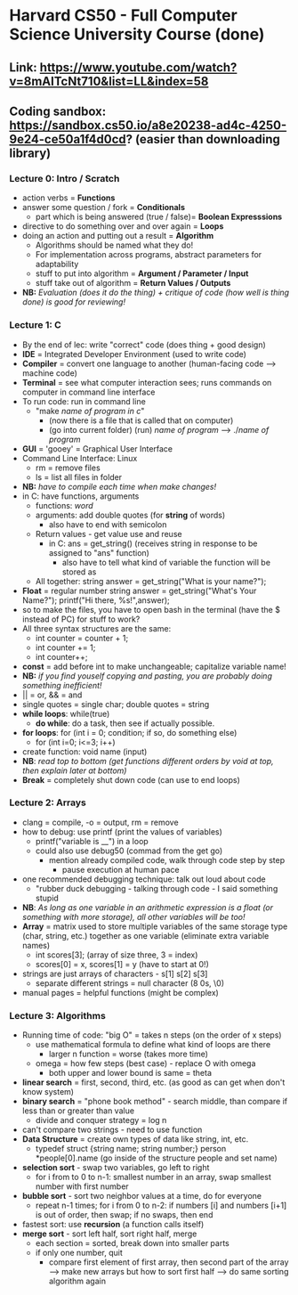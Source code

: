 # Harvard CS50 - Full Computer Science University Course (done)
## Link: https://www.youtube.com/watch?v=8mAITcNt710&list=LL&index=58
## Coding sandbox: https://sandbox.cs50.io/a8e20238-ad4c-4250-9e24-ce50a1f4d0cd? (easier than downloading library)
### Lecture 0: Intro / Scratch
 * action verbs = **Functions**
 * answer some question / fork = **Conditionals**
     * part which is being answered (true / false)= **Boolean Expresssions**
 * directive to do something over and over again = **Loops**
 * doing an action and putting out a result = **Algorithm**
    * Algorithms should be named what they do! 
    * For implementation across programs, abstract parameters for adaptability
    * stuff to put into algorithm = **Argument / Parameter / Input**
    * stuff take out of algorithm = **Return Values / Outputs**
* **NB:** *Evaluation (does it do the thing) + critique of code (how well is thing done) is good for reviewing!*

### Lecture 1: C 
* By the end of lec: write "correct" code (does thing + good design)
* **IDE** = Integrated Developer Environment (used to write code)
* **Compiler** = convert one language to another (human-facing code --> machine code)
* **Terminal** = see what computer interaction sees; runs commands on computer in command line interface 
* To run code: run in command line
    * "make _name of program in c_"
        * (now there is a file that is called that on computer)
        * (go into current folder) (run) _name of program_ --> ./_name of program_
* **GUI** = 'gooey' = Graphical User Interface
* Command Line Interface: Linux
    * rm = remove files
    * ls = list all files in folder
* **NB:** *have to compile each time when make changes!*
* in C: have functions, arguments
    * functions: _word_
    * arguments: add double quotes (for **string** of words)
        * also have to end with semicolon
    * Return values - get value use and reuse
        * in C: ans = get_string() (receives string in response to be assigned to "ans" function)
            * also have to tell what kind of variable the function will be stored as
    * All together: string answer = get_string("What is your name?");
* **Float** = regular number
    string answer = get_string("What's Your Name?");
    printf("Hi there, %s!",answer);
* so to make the files, you have to open bash in the terminal (have the $ instead of PC) for stuff to work?
* All three syntax structures are the same: 
    * int counter = counter + 1;
    * int counter += 1;
    * int counter++;
* **const** = add before int to make unchangeable; capitalize variable name!
* **NB:** *if you find youself copying and pasting, you are probably doing something inefficient!*
* || = or, && = and
* single quotes = single char; double quotes = string
* **while loops**: while(true)
    * **do while**: do a task, then see if actually possible.
* **for loops**: for (int i = 0; condition; if so, do something else)
    * for (int i=0; i<=3; i++)
* create function: void name (input) 
* **NB**: *read top to bottom (get functions different orders by void at top, then explain later at bottom)*
* **Break** = completely shut down code (can use to end loops) 
### Lecture 2: Arrays 
* clang = compile, -o = output, rm = remove
* how to debug: use printf (print the values of variables)
    * printf("variable is __") in a loop 
    * could also use debug50 (commad from the get go)
        * mention already compiled code, walk through code step by step
            * pause execution at human pace
* one recommended debugging technique: talk out loud about code
    * "rubber duck debugging - talking through code - I said something stupid
* **NB**: *As long as one variable in an arithmetic expression is a float (or something with more storage), all other variables will be too!* 
* **Array** = matrix used to store multiple variables of the same storage type (char, string, etc.) together as one variable (eliminate extra variable names)
    * int scores[3]; (array of size three, 3 = index)
    * scores[0] = x, scores[1] = y (have to start at 0!)
* strings are just arrays of characters - s[1] s[2] s[3]
    * separate different strings = null character (8 0s, \0)
* manual pages = helpful functions (might be complex)
### Lecture 3: Algorithms 
* Running time of code: "big O" = takes n steps (on the order of x steps) 
    * use mathematical formula to define what kind of loops are there
        * larger n function = worse (takes more time)
    * omega = how few steps (best case) - replace O with omega
        * both upper and lower bound is same = theta
* **linear search** = first, second, third, etc. (as good as can get when don't know system)
* **binary search** = "phone book method" - search middle, than compare if less than or greater than value
    * divide and conquer strategy = log n
* can't compare two strings - need to use function
* **Data Structure** = create own types of data like string, int, etc.
    * typedef struct {string name; string number;} person
        *people[0].name (go inside of the structure people and set name)
* **selection sort** - swap two variables, go left to right
    * for i from to 0 to n-1: smallest number in an array, swap smallest number with first number
* **bubble sort** - sort two neighbor values at a time, do for everyone
    * repeat n-1 times; for i from 0 to n-2: if numbers [i] and numbers [i+1] is out of order, then swap; if no swaps, then end
* fastest sort: use **recursion** (a function calls itself)
* **merge sort** - sort left half, sort right half, merge
    * each section = sorted, break down into smaller parts
    * if only one number, quit
        * compare first element of first array, then second part of the array --> make new arrays
            but how to sort first half --> do same sorting algorithm again